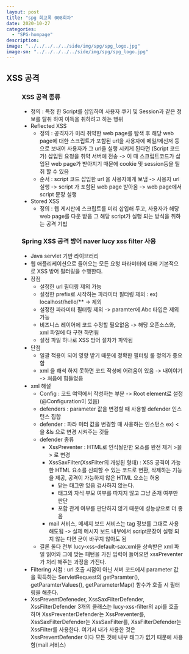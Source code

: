 ```yaml
---
layout: post
title: "spg 회고록 008회차"
date: 2020-10-27
categories:
  - "SPG-hompage"
description:
image: "../../../../../side/img/spg/spg_logo.jpg"
image-sm: "../../../../../side/img/spg/spg_logo.jpg"
---
```

<h2>XSS 공격</h2>
<figure>
    <h3>XSS 공격 종류</h3>
	<ul>
	    <li>정의 : 특정 한 Script를 삽입하여 사용자 쿠키 및 Session과 같은 정보를 탈취 하여 이득을 취하려고 하는 행위</li>
	    <li>Reflected XSS
	        <ul>
	            <li>정의 : 공격자가 미리 취약한 web page를 탐색 후 해당 web page에 대한 스크립트가 포함된 url을 사용자에 메일/메신저 등으로 보내어 사용자가 그 url을 실행 시키게 된다면 (Script 코드가) 삽입된 요청을 취약 서버에 전송 
	            -> 이 때 스크립트코드가 삽입된 web page가 받아지기 때문에 cookie 및 session등을 틸취 할 수 있음</li>
	            <li>순서 : script 코드 삽입한 url 을 사용자에게 보냄 -> 사용자 url 실행 -> script 가 포함된 web page 받아옴 -> web page에서 script 문장 실행</li>
	        </ul>
	    </li>
	    <li>Stored XSS
	        <ul>
	            <li>정의 : 웹 게시판에 스크립트를 미리 삽입해 두고, 사용자가 해당 web page를 다운 받음 그 해당 script가 실행 되는 방식을 취하는 공격 기법</li>
	        </ul>
	    </li>
	</ul>
    <h3>Spring XSS 공격 방어 naver lucy xss filter 사용</h3>
    <ul>
        <li>Java servlet 기반 라이브러리</li>
        <li>웹 애플리케이션으로 들어오는 모든 요청 파라미터에 대해 기본적으로 XSS 방어 필터링을 수행한다.</li>
        <li>장점
            <ul>
                <li>설정한 url 필터링 제외 가능</li>
                <li>설정한 prefix로 시작하는 파라미터 필터링 제외 : ex) localhost/hello/** -> 제외</li>
                <li>설정한 파라미터 필터링 제외 -> paramter에 Abc 타입은 제외 가능</li>
                <li>비즈니스 레이어에 코드 수정할 필요없음 -> 해당 오픈소스와, xml 파일에 다 구현 하면됨</li>
                <li>설정 파일 하나로 XSS 방어 절차가 파악됨</li>
            </ul>
        </li>	
        <li>단점
            <ul>
                <li>일괄 적용이 되어 영향 받기 때문에 정확한 필터링 룰 정의가 중요함</li>
                <li>xml 을 해석 하지 못하면 코드 작성에 어려움이 있음 -> 내이야기 -> 처음에 힘들었음</li>
            </ul>
        </li>
        <li>xml 해설
            <ul>
                <li>Config : 코드 여역에서 작성하는 부분 -> Root element로 설정(@Configuration이 있음)</li>
                <li>defenders : parameter 값을 변경할 때 사용할 defender 인스턴스 집합</li>
                <li>defender : 파라 미터 값을 변경할 때 사용하는 인스턴스 ex) < 을 &ls 으로 변경 시켜주는 것들</li>
                <li>defender 종류
                    <ul>
                        <li>XssPreventer : HTML로 인식될만한 요소를 완전 제거 >을 &gt 로 변경</li>
                        <li>XssSaxFilter(XssFilter의 개성된 형태) : XSS 공격이 가능한 HTML 요소를 신뢰할 수 있는 코드로 변환, 삭제하는 기능을 제공, 공격이 가능하지 않은 HTML 요소는 허용
                            <ul>
                                <li>닫는 태그만 있음 검사하지 않는다.</li>
                                <li>태그의 자식 부모 여부를 따지지 않고 그냥 존재 여부만 판단</li>
                                <li>포함 관계 여부를 판단하지 않기 때문에 성능상으로 더 좋음</li>
                            </ul>
                        </li>
                        <li>mail 서비스, 메세지 보드 서비스는 tag 정보를 그대로 사용해도됨 -> 실제 메시지 보드 내부에서 script문장이 실행 되지 않는 다면 굳이 바꾸지 않아도 됨</li>
                    </ul>
                </li>
                <li>결론 둘다 전부 lucy-xss-default-sax.xml을 상속받은 xml 파일 읽어와 그에 맞는 패턴을 가진 입력이 들어오면 xssPreventer가 처리 해주는 과정을 가진다.</li>
            </ul>
        </li>
        <li>Filtering 시점 : url 호출 시점이 아닌 서버 코드에서 parameter 값을 획득하는 ServletRequest의 getParamter(), getParamterValues(), getParameterMap() 함수가 호출 시 필터링을 해준다.</li>
        <li>XssPreventDefeneder, XssSaxFilterDefender, XssFilterDefender 3개의 클래스는 
        lucy-xss-filter의 api를 호출하며 XssPreventerDefender는 XssPreventer를, XssSaxFilterDefender는 XssSaxFilter를, XssFilterDefender는 XssFilter를 사용한다. 여기서 내가 사용한 것은 XssPreventDefender 이다 모든 것에 내부 태그가 없기 때문에 사용함(mail 서비스)</li>
    </ul>
</figure>
